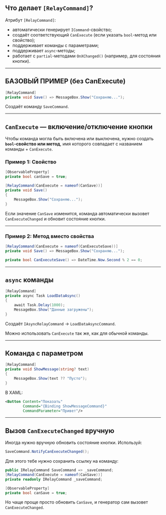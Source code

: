 ##  Что делает `[RelayCommand]`?

Атрибут `[RelayCommand]`:

- автоматически генерирует `ICommand`-свойство;
- создаёт соответствующий `CanExecute` (если указать `bool`-метод или свойство);
- поддерживает команды с параметрами;
- поддерживает `async`-методы;
- работает с `partial`-методами `OnXChanged()` (например, для состояния кнопки).

---

## БАЗОВЫЙ ПРИМЕР (без CanExecute)

```csharp
[RelayCommand]
private void Save() => MessageBox.Show("Сохраняю...");
```
Создаёт команду `SaveCommand`.

---

## `CanExecute` — включение/отключение кнопки

Чтобы команда могла быть включена или выключена, нужно создать **`bool`-свойство или метод**, имя которого совпадает с названием команды + `CanExecute`.

### Пример 1: Свойство
```csharp
[ObservableProperty]
private bool canSave = true;

[RelayCommand(CanExecute = nameof(CanSave))]
private void Save()
{
    MessageBox.Show("Сохраняю...");
}
```
Если значение `CanSave` изменится, команда автоматически вызовет `CanExecuteChanged` и обновит состояние кнопки.

---

### Пример 2: Метод вместо свойства
```csharp
[RelayCommand(CanExecute = nameof(CanExecuteSave))]
private void Save() => MessageBox.Show("Сохраняю...");

private bool CanExecuteSave() => DateTime.Now.Second % 2 == 0;
```
---

## `async` команды
```csharp
[RelayCommand]
private async Task LoadDataAsync()
{
    await Task.Delay(1000);
    MessageBox.Show("Данные загружены");
}
```
Создаёт `IAsyncRelayCommand` → `LoadDataAsyncCommand`.

Можно использовать `CanExecute` так же, как для обычной команды.

---

## Команда с параметром
```csharp
[RelayCommand]
private void ShowMessage(string? text)
{
    MessageBox.Show(text ?? "Пусто");
}
```
В XAML:
```xml
<Button Content="Показать" 
		Command="{Binding ShowMessageCommand}" 
		CommandParameter="Привет"/>
```
---

## Вызов `CanExecuteChanged` вручную

Иногда нужно вручную обновить состояние кнопки. Используй:
```csharp
SaveCommand.NotifyCanExecuteChanged();
```
Для этого тебе нужно сохранить ссылку на команду:
```csharp
public IRelayCommand SaveCommand => _saveCommand;
[RelayCommand(CanExecute = nameof(CanSave))]
private readonly IRelayCommand _saveCommand;

[ObservableProperty]
private bool canSave = true;
```
Но чаще проще просто обновить `CanSave`, и генератор сам вызовет `CanExecuteChanged`.
```csharp

```

```csharp

```
